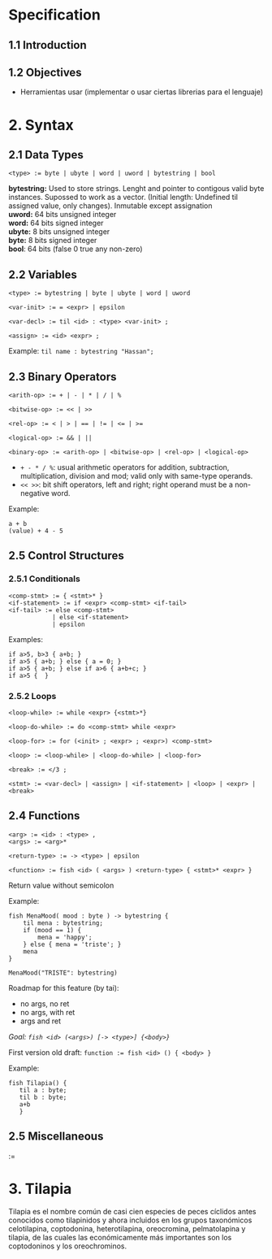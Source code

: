 # Specification

## 1.1 Introduction


## 1.2 Objectives
- Herramientas usar (implementar o usar ciertas librerias para el lenguaje)


# 2. Syntax

## 2.1 Data Types

```<type> := byte | ubyte | word | uword | bytestring | bool```

**bytestring:** Used to store strings. Lenght and pointer to contigous valid byte instances. Supossed to work as a vector. (Initial length: Undefined til assigned value, only changes). Inmutable except assignation  
**uword:** 64 bits unsigned integer  
**word:** 64 bits signed integer  
**ubyte:** 8 bits unsigned integer  
**byte:** 8 bits signed integer  
**bool**: 64 bits (false 0 true any non-zero)  

## 2.2 Variables

```
<type> := bytestring | byte | ubyte | word | uword

<var-init> := = <expr> | epsilon

<var-decl> := til <id> : <type> <var-init> ;

<assign> := <id> <expr> ;
```

Example:
```til name : bytestring "Hassan";```

## 2.3 Binary Operators

```
<arith-op> := + | - | * | / | %

<bitwise-op> := << | >>

<rel-op> := < | > | == | != | <= | >=

<logical-op> := && | ||

<binary-op> := <arith-op> | <bitwise-op> | <rel-op> | <logical-op>
```

- `+ - * / %`: usual arithmetic operators for addition, subtraction, multiplication, division and mod; valid only with same-type operands.
- `<< >>`: bit shift operators, left and right; right operand must be a non-negative word.


Example:
```
a + b
(value) + 4 - 5

```

## 2.5 Control Structures
### 2.5.1 Conditionals

```
<comp-stmt> := { <stmt>* }
<if-statement> := if <expr> <comp-stmt> <if-tail>
<if-tail> := else <comp-stmt>
            | else <if-statement>
            | epsilon
```

Examples:
```
if a>5, b>3 { a+b; }
if a>5 { a+b; } else { a = 0; }
if a>5 { a+b; } else if a>6 { a+b+c; }
if a>5 {  }
```


### 2.5.2 Loops

```
<loop-while> := while <expr> {<stmt>*}

<loop-do-while> := do <comp-stmt> while <expr>

<loop-for> := for (<init> ; <expr> ; <expr>) <comp-stmt>

<loop> := <loop-while> | <loop-do-while> | <loop-for>

<break> := </3 ;

<stmt> := <var-decl> | <assign> | <if-statement> | <loop> | <expr> | <break>
```


## 2.4 Functions

```
<arg> := <id> : <type> ,
<args> := <arg>*

<return-type> := -> <type> | epsilon

<function> := fish <id> ( <args> ) <return-type> { <stmt>* <expr> }
```
Return value without semicolon  

Example:
```
fish MenaMood( mood : byte ) -> bytestring {
    til mena : bytestring;
    if (mood == 1) {
        mena = 'happy';
    } else { mena = 'triste'; }
    mena
}

MenaMood("TRISTE": bytestring)  
```

Roadmap for this feature (by tai):
- no args, no ret
- no args, with ret
- args and ret

_Goal: `fish <id> (<args>) [-> <type>] {<body>}`_

First version old draft:
```function := fish <id> () { <body> }```

Example:
 ```
fish Tilapia() {
    til a : byte;
    til b : byte;
    a+b
    }
```

## 2.5 Miscellaneous
<expr> := 


# 3. Tilapia

Tilapia es el nombre común de casi cien especies de peces cíclidos antes conocidos como tilapinidos y ahora incluidos en los grupos taxonómicos celotilapina, coptodonina, heterotilapina, oreocromina, pelmatolapina y tilapia, de las cuales las económicamente más importantes son los coptodoninos y los oreochrominos.
